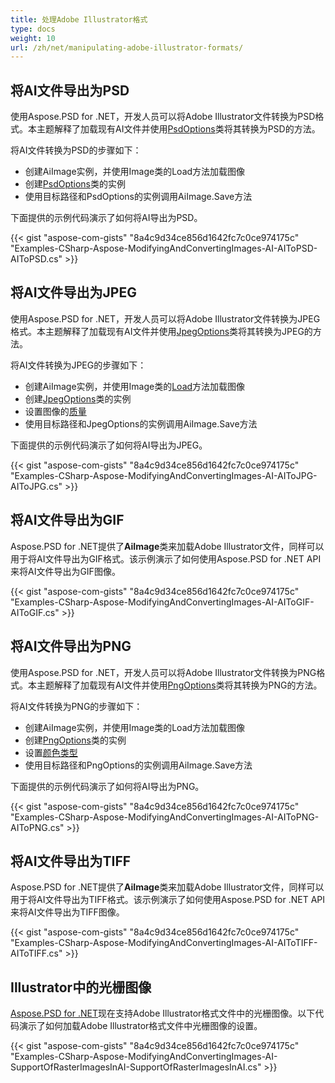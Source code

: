 ```yaml
---
title: 处理Adobe Illustrator格式
type: docs
weight: 10
url: /zh/net/manipulating-adobe-illustrator-formats/
---
```


## **将AI文件导出为PSD**
使用Aspose.PSD for .NET，开发人员可以将Adobe Illustrator文件转换为PSD格式。本主题解释了加载现有AI文件并使用[PsdOptions](https://reference.aspose.com/net/psd/aspose.psd.imageoptions/psdoptions)类将其转换为PSD的方法。

将AI文件转换为PSD的步骤如下：

- 创建AiImage实例，并使用Image类的Load方法加载图像
- 创建[PsdOptions](https://reference.aspose.com/net/psd/aspose.psd.imageoptions/psdoptions)类的实例
- 使用目标路径和PsdOptions的实例调用AiImage.Save方法

下面提供的示例代码演示了如何将AI导出为PSD。

{{< gist "aspose-com-gists" "8a4c9d34ce856d1642fc7c0ce974175c" "Examples-CSharp-Aspose-ModifyingAndConvertingImages-AI-AIToPSD-AIToPSD.cs" >}}

## **将AI文件导出为JPEG**
使用Aspose.PSD for .NET，开发人员可以将Adobe Illustrator文件转换为JPEG格式。本主题解释了加载现有AI文件并使用[JpegOptions](https://reference.aspose.com/net/psd/aspose.psd.imageoptions/jpegoptions)类将其转换为JPEG的方法。

将AI文件转换为JPEG的步骤如下：

- 创建AiImage实例，并使用Image类的[Load](https://reference.aspose.com/psd/net/aspose.psd/image/methods/load/index)方法加载图像
- 创建[JpegOptions](https://reference.aspose.com/net/psd/aspose.psd.imageoptions/jpegoptions)类的实例
- 设置图像的[质量](https://reference.aspose.com/psd/net/aspose.psd.imageoptions/jpegoptions/properties/quality)
- 使用目标路径和JpegOptions的实例调用AiImage.Save方法

下面提供的示例代码演示了如何将AI导出为JPEG。

{{< gist "aspose-com-gists" "8a4c9d34ce856d1642fc7c0ce974175c" "Examples-CSharp-Aspose-ModifyingAndConvertingImages-AI-AIToJPG-AIToJPG.cs" >}}

## **将AI文件导出为GIF**
Aspose.PSD for .NET提供了**AiImage**类来加载Adobe Illustrator文件，同样可以用于将AI文件导出为GIF格式。该示例演示了如何使用Aspose.PSD for .NET API来将AI文件导出为GIF图像。

{{< gist "aspose-com-gists" "8a4c9d34ce856d1642fc7c0ce974175c" "Examples-CSharp-Aspose-ModifyingAndConvertingImages-AI-AIToGIF-AIToGIF.cs" >}}

## **将AI文件导出为PNG**
使用Aspose.PSD for .NET，开发人员可以将Adobe Illustrator文件转换为PNG格式。本主题解释了加载现有AI文件并使用[PngOptions](https://reference.aspose.com/net/psd/aspose.psd.imageoptions/pngoptions)类将其转换为PNG的方法。

将AI文件转换为PNG的步骤如下：

- 创建AiImage实例，并使用Image类的Load方法加载图像
- 创建[PngOptions](https://reference.aspose.com/net/psd/aspose.psd.imageoptions/pngoptions)类的实例
- 设置[颜色类型](https://reference.aspose.com/psd/net/aspose.psd.imageoptions/pngoptions/properties/colortype)
- 使用目标路径和PngOptions的实例调用AiImage.Save方法

下面提供的示例代码演示了如何将AI导出为PNG。

{{< gist "aspose-com-gists" "8a4c9d34ce856d1642fc7c0ce974175c" "Examples-CSharp-Aspose-ModifyingAndConvertingImages-AI-AIToPNG-AIToPNG.cs" >}}

## **将AI文件导出为TIFF**
Aspose.PSD for .NET提供了**AiImage**类来加载Adobe Illustrator文件，同样可以用于将AI文件导出为TIFF格式。该示例演示了如何使用Aspose.PSD for .NET API来将AI文件导出为TIFF图像。

{{< gist "aspose-com-gists" "8a4c9d34ce856d1642fc7c0ce974175c" "Examples-CSharp-Aspose-ModifyingAndConvertingImages-AI-AIToTIFF-AIToTIFF.cs" >}}

## **Illustrator中的光栅图像**
[Aspose.PSD for .NET](https://products.aspose.com/psd/net)现在支持Adobe Illustrator格式文件中的光栅图像。以下代码演示了如何加载Adobe Illustrator格式文件中光栅图像的设置。

{{< gist "aspose-com-gists" "8a4c9d34ce856d1642fc7c0ce974175c" "Examples-CSharp-Aspose-ModifyingAndConvertingImages-AI-SupportOfRasterImagesInAI-SupportOfRasterImagesInAI.cs" >}}
